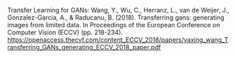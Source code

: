Transfer Learning for GANs:
Wang, Y., Wu, C., Herranz, L., van de Weijer, J., Gonzalez-Garcia, A., & Raducanu, B. (2018). Transferring gans: generating images from limited data. In Proceedings of the European Conference on Computer Vision (ECCV) (pp. 218-234).
https://openaccess.thecvf.com/content_ECCV_2018/papers/yaxing_wang_Transferring_GANs_generating_ECCV_2018_paper.pdf
